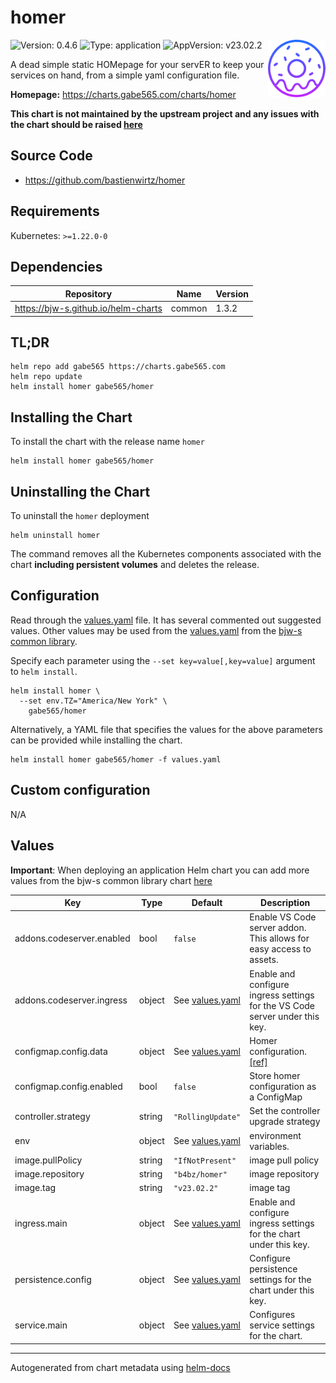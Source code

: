 # homer

<img src="https://raw.githubusercontent.com/bastienwirtz/homer/5609315fe77da5441a9c3dda8d92c0ffe9f1bf17/public/assets/icons/logo.svg" align="right" width="92" alt="homer logo">

![Version: 0.4.6](https://img.shields.io/badge/Version-0.4.6-informational?style=flat)
![Type: application](https://img.shields.io/badge/Type-application-informational?style=flat)
![AppVersion: v23.02.2](https://img.shields.io/badge/AppVersion-v23.02.2-informational?style=flat)

A dead simple static HOMepage for your servER to keep your services on hand, from a simple yaml configuration file.

**Homepage:** <https://charts.gabe565.com/charts/homer>

**This chart is not maintained by the upstream project and any issues with the chart should be raised [here](https://github.com/gabe565/charts/issues/new?assignees=gabe565&labels=bug&template=bug_report.yaml&name=homer&version=0.4.6)**

## Source Code

* <https://github.com/bastienwirtz/homer>

## Requirements

Kubernetes: `>=1.22.0-0`

## Dependencies

| Repository | Name | Version |
|------------|------|---------|
| <https://bjw-s.github.io/helm-charts> | common | 1.3.2 |

## TL;DR

```console
helm repo add gabe565 https://charts.gabe565.com
helm repo update
helm install homer gabe565/homer
```

## Installing the Chart

To install the chart with the release name `homer`

```console
helm install homer gabe565/homer
```

## Uninstalling the Chart

To uninstall the `homer` deployment

```console
helm uninstall homer
```

The command removes all the Kubernetes components associated with the chart **including persistent volumes** and deletes the release.

## Configuration

Read through the [values.yaml](./values.yaml) file. It has several commented out suggested values.
Other values may be used from the [values.yaml](https://github.com/bjw-s/helm-charts/tree/main/charts/library/common/values.yaml) from the [bjw-s common library](https://github.com/bjw-s/helm-charts/tree/main/charts/library/common).

Specify each parameter using the `--set key=value[,key=value]` argument to `helm install`.

```console
helm install homer \
  --set env.TZ="America/New York" \
    gabe565/homer
```

Alternatively, a YAML file that specifies the values for the above parameters can be provided while installing the chart.

```console
helm install homer gabe565/homer -f values.yaml
```

## Custom configuration

N/A

## Values

**Important**: When deploying an application Helm chart you can add more values from the bjw-s common library chart [here](https://github.com/bjw-s/helm-charts/tree/main/charts/library/common)

| Key | Type | Default | Description |
|-----|------|---------|-------------|
| addons.codeserver.enabled | bool | `false` | Enable VS Code server addon.    This allows for easy access to assets. |
| addons.codeserver.ingress | object | See [values.yaml](./values.yaml) | Enable and configure ingress settings for the VS Code server under this key. |
| configmap.config.data | object | See [values.yaml](./values.yaml) | Homer configuration. [[ref]](https://github.com/bastienwirtz/homer/blob/main/docs/configuration.md) |
| configmap.config.enabled | bool | `false` | Store homer configuration as a ConfigMap |
| controller.strategy | string | `"RollingUpdate"` | Set the controller upgrade strategy |
| env | object | See [values.yaml](./values.yaml) | environment variables. |
| image.pullPolicy | string | `"IfNotPresent"` | image pull policy |
| image.repository | string | `"b4bz/homer"` | image repository |
| image.tag | string | `"v23.02.2"` | image tag |
| ingress.main | object | See [values.yaml](./values.yaml) | Enable and configure ingress settings for the chart under this key. |
| persistence.config | object | See [values.yaml](./values.yaml) | Configure persistence settings for the chart under this key. |
| service.main | object | See [values.yaml](./values.yaml) | Configures service settings for the chart. |

---
Autogenerated from chart metadata using [helm-docs](https://github.com/norwoodj/helm-docs)
